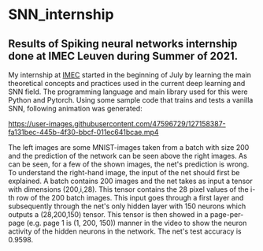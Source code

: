 # SNN_internship

Results of Spiking neural networks internship done at IMEC Leuven during Summer of 2021.
---
My internship at [IMEC](https://www.imec-int.com/en) started in the beginning of July by learning the main theoretical concepts and practices used in the current deep learning and SNN field. The programming language and main library used for this were Python and Pytorch. Using some sample code that trains and tests a vanilla SNN, following animation was generated:

https://user-images.githubusercontent.com/47596729/127158387-fa131bec-445b-4f30-bbcf-011ec641bcae.mp4

The left images are some MNIST-images taken from a batch with size 200 and the prediction of the network can be seen above the right images. As can be seen, for a few of the shown images, the net's prediction is wrong. 
To understand the right-hand image, the input of the net should first be explained. A batch contains 200 images and the net takes as input a tensor with dimensions (200,i,28). This tensor contains the 28 pixel values of the i-th row of the 200 batch images. This input goes through a first layer and subsequently through the net's only hidden layer with 150 neurons which outputs a (28,200,150) tensor. This tensor is then showed in a page-per-page (e.g. page 1 is (1, 200, 150)) manner in the video to show the neuron activity of the hidden neurons in the network.
The net's test accuracy is 0.9598.
